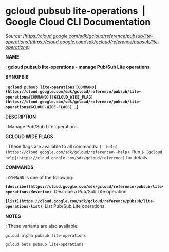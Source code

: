 # gcloud pubsub lite-operations  |  Google Cloud CLI Documentation

*Source: [https://cloud.google.com/sdk/gcloud/reference/pubsub/lite-operations](https://cloud.google.com/sdk/gcloud/reference/pubsub/lite-operations)*

**NAME**

: **gcloud pubsub lite-operations - manage Pub/Sub Lite operations**

**SYNOPSIS**

: **`gcloud pubsub lite-operations` `[COMMAND](https://cloud.google.com/sdk/gcloud/reference/pubsub/lite-operations#COMMAND)` [`[GCLOUD_WIDE_FLAG](https://cloud.google.com/sdk/gcloud/reference/pubsub/lite-operations#GCLOUD-WIDE-FLAGS) …`]**

**DESCRIPTION**

: Manage Pub/Sub Lite operations.

**GCLOUD WIDE FLAGS**

: These flags are available to all commands: `[--help](https://cloud.google.com/sdk/gcloud/reference#--help)`.
Run `$ [gcloud help](https://cloud.google.com/sdk/gcloud/reference)` for details.

**COMMANDS**

: ``COMMAND`` is one of the following:

**`[describe](https://cloud.google.com/sdk/gcloud/reference/pubsub/lite-operations/describe)`**:
Describe a Pub/Sub Lite operation.

**`[list](https://cloud.google.com/sdk/gcloud/reference/pubsub/lite-operations/list)`**:
List Pub/Sub Lite operations.

**NOTES**

: These variants are also available:

```
gcloud alpha pubsub lite-operations
```

```
gcloud beta pubsub lite-operations
```